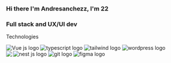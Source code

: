 ### Hi there I'm Andresanchezz, I'm 22
### Full stack and UX/UI dev

Technologies

<img src="https://www.vectorlogo.zone/logos/vuejs/vuejs-icon.svg" alt="Vue js logo">
<img src="https://www.vectorlogo.zone/logos/typescriptlang/typescriptlang-icon.svg" alt="typescript logo">
<img src="https://www.vectorlogo.zone/logos/tailwindcss/tailwindcss-icon.svg" alt="tailwind logo">

<img src="https://www.vectorlogo.zone/logos/wordpress/wordpress-icon.svg" alt="wordpress logo">

<img src="https://www.vectorlogo.zone/logos/nestjs/nestjs-icon.svg" alt="nest js logo">


<img src="https://www.vectorlogo.zone/logos/git-scm/git-scm-icon.svg" alt="git logo">

<img src="https://www.vectorlogo.zone/logos/figma/figma-icon.svg" alt="figma logo">


 
<img align="left" src="https://github-readme-stats.vercel.app/api?username=andresanchezz&show_icons=true&theme=react" />

